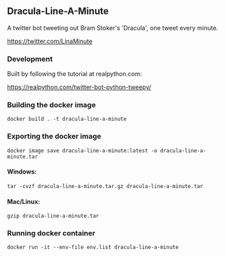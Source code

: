 ## Dracula-Line-A-Minute
A twitter bot tweeting out Bram Stoker's 'Dracula', one tweet every minute.

https://twitter.com/LinaMinute

### Development
Built by following the tutorial at realpython.com:

https://realpython.com/twitter-bot-python-tweepy/

### Building the docker image
`docker build . -t dracula-line-a-minute`

### Exporting the docker image
`docker image save dracula-line-a-minute:latest -o dracula-line-a-minute.tar`

#### Windows:
`tar -cvzf dracula-line-a-minute.tar.gz dracula-line-a-minute.tar`

#### Mac/Linux:
`gzip dracula-line-a-minute.tar`


### Running docker container
`docker run -it --env-file env.list dracula-line-a-minute`
